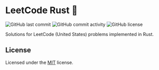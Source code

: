 # LeetCode Rust 🦀

![GitHub last commit](https://img.shields.io/github/last-commit/kallydev/leetcode-rust?style=flat-square)
![GitHub commit activity](https://img.shields.io/github/commit-activity/m/kallydev/leetcode-rust?style=flat-square)
![GitHub license](https://img.shields.io/github/license/kallydev/leetcode-rust?style=flat-square)

Solutions for LeetCode (United States) problems implemented in Rust.

## License

Licensed under the [MIT](LICENSE) license.
